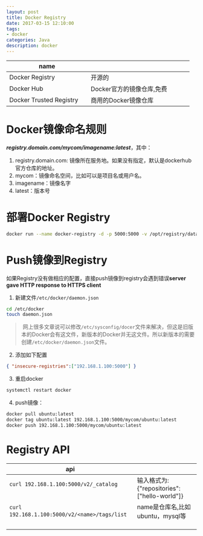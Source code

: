```yaml
---
layout: post
title: Docker Registry
date: 2017-03-15 12:10:00
tags:
- docker
categories: Java
description: docker
---
```



|              name            |                                     |
| ---------------------------- | ----------------------------------- |
| Docker Registry              | 开源的                               |
| Docker Hub                   | Docker官方的镜像仓库,免费              |
| Docker Trusted Registry      | 商用的Docker镜像仓库                  |                       


# Docker镜像命名规则
***registry.domain.com/mycom/imagename:latest***，其中：
1. registry.domain.com: 镜像所在服务地。如果没有指定，默认是dockerhub官方仓库的地址。
2. mycom：镜像命名空间，比如可以是项目名或用户名。
3. imagename：镜像名字
4. latest：版本号


# 部署Docker Registry
```bash
docker run --name docker-registry -d -p 5000:5000 -v /opt/registry/data:/var/lib/registry registry:2
```

# Push镜像到Registry

如果Registry没有做相应的配置，直接push镜像到registry会遇到错误**server gave HTTP response to HTTPS client**    
1. 新建文件`/etc/docker/daemon.json`
```bash
cd /etc/docker
touch daemon.json
```
>  网上很多文章说可以修改`/etc/sysconfig/docer`文件来解决，但这是旧版本的Docker会有这文件，新版本的Docker并无这文件。所以新版本的需要创建`/etc/docker/daemon.json`文件。
2. 添加如下配置
```json
{ "insecure-registries":["192.168.1.100:5000"] }
```
3. 重启docker
```bash
systemctl restart docker
```
4. push镜像：
```bash
docker pull ubuntu:latest
docker tag ubuntu:latest 192.168.1.100:5000/mycom/ubuntu:latest
docker push 192.168.1.100:5000/mycom/ubuntu:latest
```

# Registry API
|                      api                              |                                                   |
| ----------------------------------------------------- | ------------------------------------------------- |
| `curl 192.168.1.100:5000/v2/_catalog`                 |  输入格式为:{"repositories":["hello-world"]}        |
| `curl 192.168.1.100:5000/v2/<name>/tags/list`         |  name是仓库名,比如ubuntu，mysql等                    |





